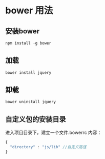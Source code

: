 # bower 用法

## 安装bower

```javascript
npm install -g bower
```

## 加载

```javascript
bower install jquery
```

## 卸载

```javascript
bower uninstall jquery
```

## 自定义包的安装目录

进入项目目录下，建立一个文件.bowerrc 内容：
```javascript
{
  "directory" : "js/lib" //自定义路径
}
```
